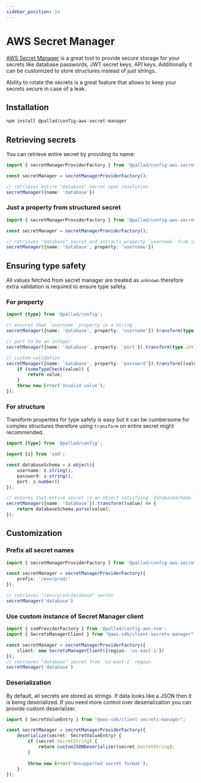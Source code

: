 ```yaml
---
sidebar_position: 14
---
```


# AWS Secret Manager

[AWS Secret Manager](https://docs.aws.amazon.com/secretsmanager/latest/userguide/intro.html) is a great tool to provide 
secure storage for your secrets like database passwords, JWT secret keys, API keys. 
Additionally it can be customized to store structures instead of just strings.

Ability to rotate the secrets is a great feature that allows to keep your secrets secure in case of a leak.


## Installation

```bash npm2yarn
npm install @pallad/config-aws-secret-manager
```

## Retrieving secrets

You can retrieve entire secret by providing its name:
```ts
import { secretManagerProviderFactory } from '@pallad/config-aws-secret-manager';

const secretManager = secretManagerProviderFactory();

// retrieves entire "database" secret upon resolution
secretManager({name: 'database'})
```
### Just a property from structured secret

```ts
import { secretManagerProviderFactory } from '@pallad/config-aws-secret-manager';

const secretManager = secretManagerProviderFactory();

// retrieves "database" secret and extracts property `username` from it
secretManager({name: 'database', property: 'username'})
```

## Ensuring type safety

All values fetched from secret manager are treated as `unknown` therefore extra validation is required to ensure type safety.

### For property

```ts
import {type} from '@pallad/config';

// ensures that `username` property is a string
secretManager({name: 'database', property: 'username'}).transform(type.string);

// port to be an integer
secretManager({name: 'database', property: 'port'}).transform(type.int);

// custom validation
secretManager({name: 'database', property: 'password'}).transform((value) => {
    if (someTypeCheck(value)) {
        return value;
    }
    throw new Error('Invalid value');
});
```

### For structure

Transform properties for type safety is easy but it can be cumbersome for complex structures therefore using `transform` on entire secret might recommended.
```ts
import {type} from '@pallad/config';

import {z} from 'zod';

const databaseSchema = z.object({
    username: z.string(),
    password: z.string(),
    port: z.number()
});

// ensures that entire secret is an object satisfying `databaseSchema`
secretManager({name: 'database'}).transform((value) => {
    return databaseSchema.parse(value);
});
```

## Customization

### Prefix all secret names

```ts
import { secretManagerProviderFactory } from '@pallad/config-aws-secret-manager';

const secretManager = secretManagerProviderFactory({
    prefix: '/env/prod/'
});

// retrieves "/env/prod/database" secret
secretManager('database')
```

### Use custom instance of Secret Manager client

```ts
import { ssmProviderFactory } from '@pallad/config-aws-ssm';
import { SecretsManagerClient } from "@aws-sdk/client-secrets-manager";

const secretManager = secretManagerProviderFactory({
    client: new SecretsManagerClient({region: 'us-east-1'})
});
// retrieves "database" secret from `us-east-1` region
secretManager('database')
```

### Deserialization

By default, all secrets are stored as strings. If data looks like a JSON then it is being deserialized.
If you need more control over deserialization you can provide custom deserializer.

```ts
import { SecretValueEntry } from "@aws-sdk/client-secrets-manager";

const secretManager = secretManagerProviderFactory({
    deserialize(secret: SecretValueEntry) {
        if (secret.SecretString) {
            return customJSONDeserializer(secret.SecretString);
        }
        
        throw new Error('Unsupported secret format');
    }
});
```
